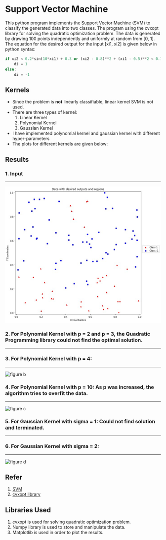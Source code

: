 # Support Vector Machine

This python program implements the Support Vector Machine (SVM) to classify the generated data into two classes. The program using the cvxopt library for solving the quadratic optimization problem. The data is generated by drawing 100 points independently and uniformly at random from [0, 1]. The equation for the desired output  for the input [xi1, xi2] is given below in python syntax:

```python
if xi2 < 0.2*sin(10*xi1) + 0.3 or (xi2 - 0.8)**2 + (xi1 - 0.5)**2 < 0.15**2:
	di = 1
else:
	di = -1
```



## Kernels

* Since the problem is **not** linearly classifiable, linear kernel SVM is not used.
* There are three types of kernel:
  1. Linear Kernel
  2. Polynomial Kernel
  3. Gaussian Kernel
* I have implemented polynomial kernel and gaussian kernel with different hyper-parameters
* The plots for different kernels are given below:



## Results

### 1. Input

---

![figure a](plots/fig_a.jpg)



### 2. For Polynomial Kernel with p = 2 and p = 3, the Quadratic Programming library could not find the optimal solution. 

---



### 3. For Polynomial Kernel with p = 4:

---

![figure b](C:\Users\yashc\GIT\Support-Vector-Machine\plots\fig_b.jpg)



### 4. For Polynomial Kernel with p = 10: As p was increased, the algorithm tries to overfit the data.

---

![figure c](C:\Users\yashc\GIT\Support-Vector-Machine\plots\fig_c.jpg)



### 5. For Gaussian Kernel with sigma = 1: Could not find solution and terminated. 

---



### 6. For Gaussian Kernel with sigma = 2: 

---

![figure d](C:\Users\yashc\GIT\Support-Vector-Machine\plots\fig_d.jpg)



## Refer

1. [SVM](https://en.wikipedia.org/wiki/Support_vector_machine)
2. [cvxopt library](http://cvxopt.org/)

## Libraries Used

1. cvxopt is used for solving quadratic optimization problem.
2. Numpy library is used to store and manipulate the data.
3. Matplotlib is used in order to plot the results.
